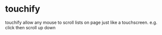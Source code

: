 # touchify
touchify allow any mouse to scroll lists on page just like a touchscreen. e.g. click then scroll  up down
